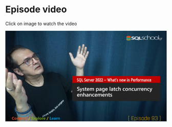 # Episode video

Click on image to watch the video

[![Watch the video](./ytimage.png)](https://youtu.be/41ebWcEEgBE)

